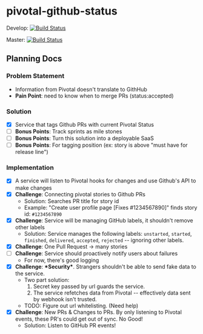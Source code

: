 # pivotal-github-status

Develop: [![Build Status](https://travis-ci.org/bionikspoon/pivotal-github-status.svg?branch=develop)](https://travis-ci.org/bionikspoon/pivotal-github-status)

Master: [![Build Status](https://travis-ci.org/bionikspoon/pivotal-github-status.svg?branch=master)](https://travis-ci.org/bionikspoon/pivotal-github-status)


## Planning Docs

### Problem Statement

* Information from Pivotal doesn't translate to GithHub
* __Pain Point__: need to know when to merge PRs (status:accepted)

### Solution

* [x] Service that tags Github PRs with current Pivotal Status
* [ ] __Bonus Points__: Track sprints as mile stones
* [ ] __Bonus Points__: Turn this solution into a deployable SaaS
* [ ] __Bonus Points__: For tagging position (ex: story is above "must have for release line")

### Implementation

* [x] A service will listen to Pivotal hooks for changes and use Github's API to make changes
* [x] __Challenge__: Connecting pivotal stories to Github PRs
  - Solution: Searches PR title for story id
  - Example: "Create user profile  page [Fixes #1234567890]" finds story id: `#1234567890`
* [x] __Challenge__: Service will be managing GitHub labels, it shouldn't remove other labels
  - Solution: Service manages the following labels: `unstarted`, `started`, `finished`, `delivered`, `accepted`, `rejected` -- ignoring other labels.
* [x] __Challenge__: One Pull Request -> many stories
* [ ] __Challenge__: Service should proactively notify users about failures
  - For now, there's good logging
* [x] __Challenge__: __\*Security\*__. Strangers shouldn't be able to send fake data to the service.
  - Two part solution:
    1. Secret key passed by url guards the service.
    2. The service refetches data from Pivotal -- effectively data sent by webhook isn't trusted.
  - TODO: Figure out url whitelisting. (Need help)
* [x] __Challenge__: New PRs & Changes to PRs.  By only listening to Pivotal events, these PR's could get out of sync.  No Good!
  - Solution: Listen to GitHub PR events!
